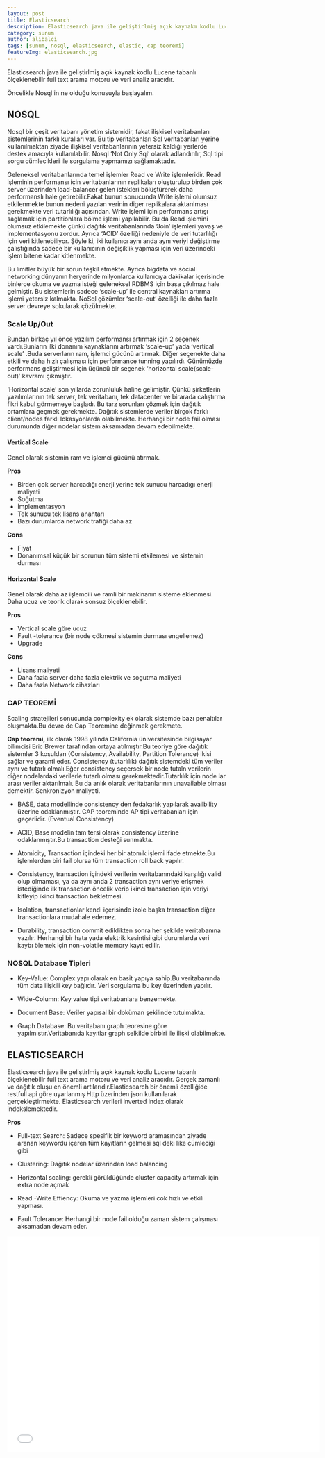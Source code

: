 ```yaml
---
layout: post
title: Elasticsearch
description: Elasticsearch java ile geliştirlmiş açık kaynakm kodlu Lucene tabanlı ölçeklenebilir full text arama motoru ve veri analiz aracıdır.
category: sunum
author: alibalci
tags: [sunum, nosql, elasticsearch, elastic, cap teoremi]
featureImg: elasticsearch.jpg
---
```

Elasticsearch java ile geliştirlmiş açık kaynak kodlu Lucene tabanlı ölçeklenebilir full text arama motoru ve veri analiz aracıdır.

Öncelikle Nosql'in ne olduğu konusuyla başlayalım.

## NOSQL

Nosql bir çeşit veritabanı yönetim sistemidir, fakat ilişkisel veritabanları sistemlerinin farklı kuralları var. Bu tip veritabanları Sql veritabanları yerine kullanılmaktan ziyade ilişkisel veritabanlarının yetersiz kaldığı yerlerde destek amacıyla kullanılabilir. Nosql ‘Not Only Sql’ olarak adlandırılır, Sql tipi sorgu cümlecikleri ile sorgulama yapmamızı sağlamaktadır.

Geleneksel veritabanlarında temel işlemler Read ve Write işlemleridir. Read işleminin performansı için veritabanlarının replikaları oluşturulup birden çok server üzerinden load-balancer gelen istekleri bölüştürerek daha performanslı hale getirebilir.Fakat bunun sonucunda Write işlemi olumsuz etkilenmekte bunun nedeni yazılan verinin diger replikalara aktarılması gerekmekte veri tutarlılığı açısından. Write işlemi için performans artışı saglamak için partitionlara bölme işlemi yapılabilir. Bu da Read işlemini olumsuz etkilemekte çünkü dağıtık veritabanlarında ‘Join’ işlemleri yavaş ve implementasyonu zordur. Ayrıca ‘ACID’ özelliği nedeniyle de veri tutarlılığı için veri kitlenebiliyor. Şöyle ki, iki kullanıcı aynı anda aynı veriyi değiştirme çalıştığında sadece bir kullanıcının değişiklik yapması için veri üzerindeki işlem bitene kadar kitlenmekte.

Bu limitler büyük bir sorun teşkil etmekte. Ayrıca bigdata ve social networking dünyanın heryerinde milyonlarca kullanıcıya dakikalar içerisinde binlerce okuma ve yazma isteği geleneksel RDBMS için başa çıkılmaz hale gelmiştir. Bu sistemlerin sadece ‘scale-up’ ile central kaynakları artırma işlemi yetersiz kalmakta. NoSql çözümler ‘scale-out’ özelliği ile daha fazla server devreye sokularak çözülmekte.

### Scale Up/Out

Bundan birkaç yıl önce yazılım performansı artırmak için 2 seçenek vardı.Bunların ilki donanım kaynaklarını artırmak ‘scale-up’ yada ‘vertical scale’ .Buda serverların ram, işlemci gücünü artırmak. Diğer seçenekte daha etkili ve daha hızlı çalışması için performance tunning yapılırdı. Günümüzde performans geliştirmesi için üçüncü bir seçenek ‘horizontal scale(scale-out)’ kavramı çıkmıştır.

‘Horizontal scale’ son yıllarda zorunluluk haline gelimiştir. Çünkü şirketlerin yazılımlarının tek server, tek veritabanı, tek datacenter ve birarada calıştırma fikri kabul görmemeye başladı. Bu tarz sorunları çözmek için dağıtık ortamlara geçmek gerekmekte. Dağıtık sistemlerde veriler birçok farklı client/nodes farklı lokasyonlarda olabilmekte. Herhangi bir node fail olması durumunda diğer nodelar sistem aksamadan devam edebilmekte.

#### Vertical Scale

Genel olarak sistemin ram ve işlemci gücünü atırmak.

**Pros**

*   Birden çok server harcadığı enerji yerine tek sunucu harcadıgı enerji maliyeti
*   Soğutma
*   İmplementasyon
*   Tek sunucu tek lisans anahtarı
*   Bazı durumlarda network trafiği daha az

**Cons**

*   Fiyat
*   Donanımsal küçük bir sorunun tüm sistemi etkilemesi ve sistemin durması

#### Horizontal Scale

Genel olarak daha az işlemcili ve ramli bir makinanın sisteme eklenmesi. Daha ucuz ve teorik olarak sonsuz ölçeklenebilir.

**Pros**

*   Vertical scale göre ucuz
*   Fault -tolerance (bir node çökmesi sistemin durması engellemez)
*   Upgrade

**Cons**

*   Lisans maliyeti
*   Daha fazla server daha fazla elektrik ve sogutma maliyeti
*   Daha fazla Network cihazları

### CAP TEOREMİ

Scaling stratejileri sonucunda complexity ek olarak sistemde bazı penaltılar oluşmakta.Bu devre de Cap Teoremine değinmek gerekmete.

**Cap teoremi,** ilk olarak 1998 yılında California üniversitesinde bilgisayar bilimcisi Eric Brewer tarafından ortaya atılmıştır.Bu teoriye göre dağıtık sistemler 3 koşuldan (Consistency, Availability, Partition Tolerance) ikisi sağlar ve garanti eder. Consistency (tutarlılık) dağıtık sistemdeki tüm veriler aynı ve tutarlı olmalı.Eğer consistency seçersek bir node tutaln verilerin diğer nodelardaki verilerle tutarlı olması gerekmektedir.Tutarlılık için node lar arası veriler aktarılmalı. Bu da anlık olarak veritabanlarının unavailable olması demektir. Senkronizyon maliyeti.

*   BASE, data modellinde consistency den fedakarlık yapılarak availbility üzerine odaklanmıştır. CAP teoreminde AP tipi veritabanları için geçerlidir. (Eventual Consistency)

*   ACID, Base modelin tam tersi olarak consistency üzerine odaklanmıştır.Bu transaction desteği sunmakta.

*   Atomicity, Transaction içindeki her bir atomik işlemi ifade etmekte.Bu işlemlerden biri fail olursa tüm transaction roll back yapılır.
*   Consistency, transaction içindeki verilerin veritabanındaki karşılığı valid olup olmaması, ya da aynı anda 2 transaction aynı veriye erişmek istediğinde ilk transaction öncelik verip ikinci transaction için veriyi kitleyip ikinci transaction bekletmesi.
*   Isolation, transactionlar kendi içerisinde izole başka transaction diğer transactionlara mudahale edemez.
*   Durability, transaction commit edildikten sonra her şekilde veritabanına yazılır. Herhangi bir hata yada elektrik kesintisi gibi durumlarda veri kaybı ölemek için non-volatile memory kayıt edilir.

### NOSQL Database Tipleri

*   Key-Value: Complex yapı olarak en basit yapıya sahip.Bu veritabanında tüm data ilişkili key bağlıdır. Veri sorgulama bu key üzerinden yapılır.

*   Wide-Column: Key value tipi veritabanlara benzemekte.

*   Document Base: Veriler yapısal bir doküman şekilinde tutulmakta.

*   Graph Database: Bu veritabanı graph teoresine göre yapılmıstır.Veritabanıda kayıtlar graph selkilde birbiri ile ilişki olabilmekte.

## ELASTICSEARCH

Elasticsearch java ile geliştirlmiş açık kaynak kodlu Lucene tabanlı ölçeklenebilir full text arama motoru ve veri analiz aracıdır. Gerçek zamanlı ve dağıtık oluşu en önemli artılarıdır.Elasticsearch bir önemli özelliğide restfull api göre uyarlanmış Http üzerinden json kullanılarak gerçekleştirmekte. Elasticsearch verileri inverted index olarak indekslemektedir.

**Pros**

*   Full-text Search: Sadece spesifik bir keyword aramasından ziyade aranan keywordu içeren tüm kayıtların gelmesi sql deki like cümleciği gibi

*   Clustering: Dağıtık nodelar üzerinden load balancing

*   Horizontal scaling: gerekli görüldüğünde cluster capacity artırmak için extra node açmak

*   Read -Write Effiency: Okuma ve yazma işlemleri cok hızlı ve etkili yapması.

*   Fault Tolerance: Herhangi bir node fail olduğu zaman sistem çalışması aksamadan devam eder.

<iframe src="//slides.com/alibalci/nosql-elasticsearch/embed" width="720" height="498" frameborder="0" scrolling="no" allowfullscreen="allowfullscreen"></iframe>